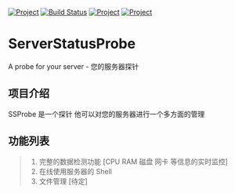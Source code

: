 [![Project](https://img.shields.io/github/release/ServerStatusProbe/release.svg)](https://github.com/SaigyoujiYuyuko233/ServerStatusProbe/releases)
[![Build Status](https://travis-ci.org/SaigyoujiYuyuko233/ServerStatusProbe.svg?branch=master)](https://travis-ci.org/SaigyoujiYuyuko233/ServerStatusProbe)
[![Project](https://img.shields.io/badge/License-GPLv3-red.svg)](https://github.com/SaigyoujiYuyuko233/ServerStatusProbe/blob/master/LICENSE)
[![Project](https://img.shields.io/badge/node-v8.0-blue.svg)](https://nodejs.org/en/download/)

# ServerStatusProbe
A probe for your server - 您的服务器探针

## 项目介绍
SSProbe 是一个探针 他可以对您的服务器进行一个多方面的管理

## 功能列表
> 1. 完整的数据检测功能 [CPU RAM 磁盘 网卡 等信息的实时监控] <br>
> 2. 在线使用服务器的 Shell <br>
> 3. 文件管理 [待定] <br>

